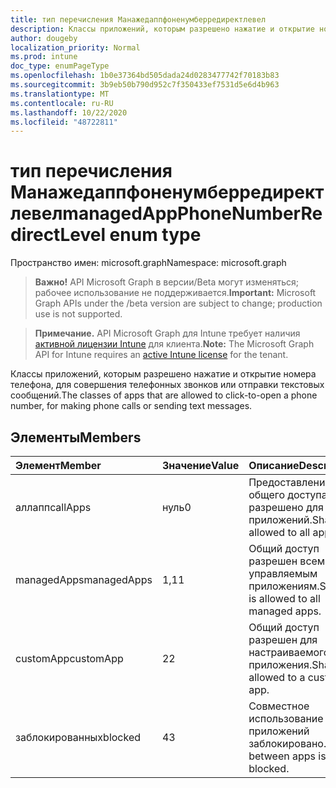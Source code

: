 ```yaml
---
title: тип перечисления Манажедаппфоненумберредиректлевел
description: Классы приложений, которым разрешено нажатие и открытие номера телефона, для совершения телефонных звонков или отправки текстовых сообщений.
author: dougeby
localization_priority: Normal
ms.prod: intune
doc_type: enumPageType
ms.openlocfilehash: 1b0e37364bd505dada24d0283477742f70183b83
ms.sourcegitcommit: 3b9eb50b790d952c7f350433ef7531d5e6d4b963
ms.translationtype: MT
ms.contentlocale: ru-RU
ms.lasthandoff: 10/22/2020
ms.locfileid: "48722811"
---
```

# <a name="managedappphonenumberredirectlevel-enum-type"></a><span data-ttu-id="c7249-103">тип перечисления Манажедаппфоненумберредиректлевел</span><span class="sxs-lookup"><span data-stu-id="c7249-103">managedAppPhoneNumberRedirectLevel enum type</span></span>

<span data-ttu-id="c7249-104">Пространство имен: microsoft.graph</span><span class="sxs-lookup"><span data-stu-id="c7249-104">Namespace: microsoft.graph</span></span>

> <span data-ttu-id="c7249-105">**Важно!** API Microsoft Graph в версии/Beta могут изменяться; рабочее использование не поддерживается.</span><span class="sxs-lookup"><span data-stu-id="c7249-105">**Important:** Microsoft Graph APIs under the /beta version are subject to change; production use is not supported.</span></span>

> <span data-ttu-id="c7249-106">**Примечание.** API Microsoft Graph для Intune требует наличия [активной лицензии Intune](https://go.microsoft.com/fwlink/?linkid=839381) для клиента.</span><span class="sxs-lookup"><span data-stu-id="c7249-106">**Note:** The Microsoft Graph API for Intune requires an [active Intune license](https://go.microsoft.com/fwlink/?linkid=839381) for the tenant.</span></span>

<span data-ttu-id="c7249-107">Классы приложений, которым разрешено нажатие и открытие номера телефона, для совершения телефонных звонков или отправки текстовых сообщений.</span><span class="sxs-lookup"><span data-stu-id="c7249-107">The classes of apps that are allowed to click-to-open a phone number, for making phone calls or sending text messages.</span></span>

## <a name="members"></a><span data-ttu-id="c7249-108">Элементы</span><span class="sxs-lookup"><span data-stu-id="c7249-108">Members</span></span>
|<span data-ttu-id="c7249-109">Элемент</span><span class="sxs-lookup"><span data-stu-id="c7249-109">Member</span></span>|<span data-ttu-id="c7249-110">Значение</span><span class="sxs-lookup"><span data-stu-id="c7249-110">Value</span></span>|<span data-ttu-id="c7249-111">Описание</span><span class="sxs-lookup"><span data-stu-id="c7249-111">Description</span></span>|
|:---|:---|:---|
|<span data-ttu-id="c7249-112">аллаппс</span><span class="sxs-lookup"><span data-stu-id="c7249-112">allApps</span></span>|<span data-ttu-id="c7249-113">нуль</span><span class="sxs-lookup"><span data-stu-id="c7249-113">0</span></span>|<span data-ttu-id="c7249-114">Предоставление общего доступа разрешено для всех приложений.</span><span class="sxs-lookup"><span data-stu-id="c7249-114">Sharing is allowed to all apps.</span></span>|
|<span data-ttu-id="c7249-115">managedApps</span><span class="sxs-lookup"><span data-stu-id="c7249-115">managedApps</span></span>|<span data-ttu-id="c7249-116">1,1</span><span class="sxs-lookup"><span data-stu-id="c7249-116">1</span></span>|<span data-ttu-id="c7249-117">Общий доступ разрешен всем управляемым приложениям.</span><span class="sxs-lookup"><span data-stu-id="c7249-117">Sharing is allowed to all managed apps.</span></span>|
|<span data-ttu-id="c7249-118">customApp</span><span class="sxs-lookup"><span data-stu-id="c7249-118">customApp</span></span>|<span data-ttu-id="c7249-119">2</span><span class="sxs-lookup"><span data-stu-id="c7249-119">2</span></span>|<span data-ttu-id="c7249-120">Общий доступ разрешен для настраиваемого приложения.</span><span class="sxs-lookup"><span data-stu-id="c7249-120">Sharing is allowed to a custom app.</span></span>|
|<span data-ttu-id="c7249-121">заблокированных</span><span class="sxs-lookup"><span data-stu-id="c7249-121">blocked</span></span>|<span data-ttu-id="c7249-122">4</span><span class="sxs-lookup"><span data-stu-id="c7249-122">3</span></span>|<span data-ttu-id="c7249-123">Совместное использование приложений заблокировано.</span><span class="sxs-lookup"><span data-stu-id="c7249-123">Sharing between apps is blocked.</span></span>|





